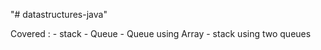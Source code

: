 "# datastructures-java" 


Covered :
    - stack
    - Queue
    - Queue using Array
    - stack using two queues
